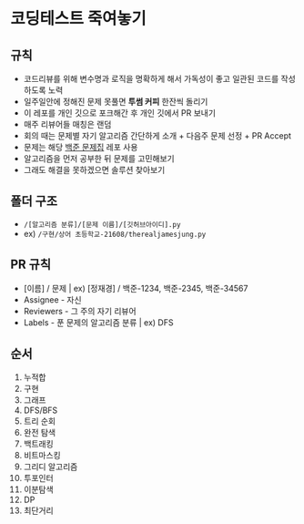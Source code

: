 # 코딩테스트 죽여놓기

## 규칙

- 코드리뷰를 위해 변수명과 로직을 명확하게 해서 가독성이 좋고 일관된 코드를 작성하도록 노력
- 일주일안에 정해진 문제 못풀면 **투썸 커피** 한잔씩 돌리기
- 이 레포를 개인 깃으로 포크해간 후 개인 깃에서 PR 보내기
- 매주 리뷰어들 매칭은 랜덤
- 회의 때는 문제별 자기 알고리즘 간단하게 소개 + 다음주 문제 선정 + PR Accept
- 문제는 해당 [백준 문제집](https://github.com/tony9402/baekjoon) 레포 사용
- 알고리즘을 먼저 공부한 뒤 문제를 고민해보기
- 그래도 해결을 못하겠으면 솔루션 찾아보기

## 폴더 구조

- `/[알고리즘 분류]/[문제 이름]/[깃허브아이디].py`
- ex) `/구현/상어 초등학교-21608/therealjamesjung.py`

## PR 규칙

- [이름] / 문제 | ex) [정재경] / 백준-1234, 백준-2345, 백준-34567
- Assignee - 자신
- Reviewers - 그 주의 자기 리뷰어
- Labels - 푼 문제의 알고리즘 분류 | ex) DFS

## 순서

1. 누적합
2. 구현
3. 그래프
4. DFS/BFS
5. 트리 순회
6. 완전 탐색
7. 백트래킹
8. 비트마스킹
9. 그리디 알고리즘
10. 투포인터
11. 이분탐색
12. DP
13. 최단거리
